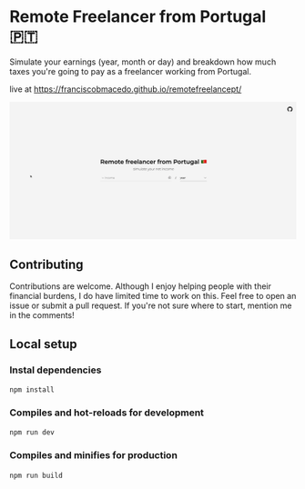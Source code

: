
# Remote Freelancer from Portugal 🇵🇹

Simulate your earnings (year, month or day) and breakdown how much taxes you're going to pay as a freelancer working from Portugal.

live at https://franciscobmacedo.github.io/remotefreelancept/

![preview](img/preview.gif)

## Contributing

Contributions are welcome. Although I enjoy helping people with their financial burdens, I do have limited time to work on this. Feel free to open an issue or submit a pull request. If you're not sure where to start, mention me in the comments!

## Local setup

### Instal dependencies

```
npm install
```

### Compiles and hot-reloads for development

```
npm run dev
```

### Compiles and minifies for production

```
npm run build
```

